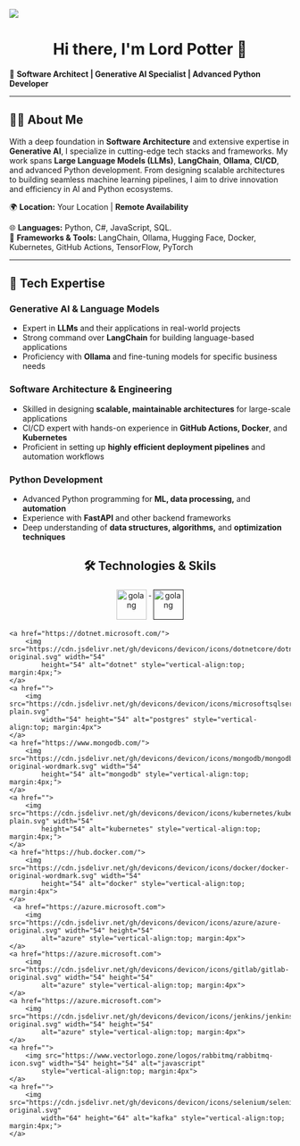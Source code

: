 ![](assets/header.png)

<h1 align="center">Hi there, I'm Lord Potter 👋</h1>

🚀 **Software Architect | Generative AI Specialist | Advanced Python Developer**

---

## 👩‍💻 About Me

With a deep foundation in **Software Architecture** and extensive expertise in **Generative AI**, I specialize in cutting-edge tech stacks and frameworks. My work spans **Large Language Models (LLMs)**, **LangChain**, **Ollama**, **CI/CD**, and advanced Python development. From designing scalable architectures to building seamless machine learning pipelines, I aim to drive innovation and efficiency in AI and Python ecosystems.

🌍 **Location:** Your Location | **Remote Availability**

🌐 **Languages:** Python, C#, JavaScript, SQL.  
🔧 **Frameworks & Tools:** LangChain, Ollama, Hugging Face, Docker, Kubernetes, GitHub Actions, TensorFlow, PyTorch

---

## 💼 Tech Expertise

### Generative AI & Language Models
- Expert in **LLMs** and their applications in real-world projects
- Strong command over **LangChain** for building language-based applications
- Proficiency with **Ollama** and fine-tuning models for specific business needs

### Software Architecture & Engineering
- Skilled in designing **scalable, maintainable architectures** for large-scale applications
- CI/CD expert with hands-on experience in **GitHub Actions, Docker**, and **Kubernetes**
- Proficient in setting up **highly efficient deployment pipelines** and automation workflows

### Python Development
- Advanced Python programming for **ML, data processing,** and **automation**
- Experience with **FastAPI** and other backend frameworks
- Deep understanding of **data structures, algorithms,** and **optimization techniques**


<h2 align="center">🛠 Technologies & Skils</h2>

<p align="center">
     <a href="https://go.dev/">
        <img src="https://cdn.jsdelivr.net/gh/devicons/devicon/icons/python/python-original.svg" alt="golang"
            width="54" height="54" style="vertical-align:top; margin:4px;">
    </a>
    <a href="">
        <img src="https://cdn.jsdelivr.net/gh/devicons/devicon/icons/csharp/csharp-original.svg" alt="golang" width="54"
            height="54" style="vertical-align:top; margin:4px;">
    </a>
   
    <a href="https://dotnet.microsoft.com/">
        <img src="https://cdn.jsdelivr.net/gh/devicons/devicon/icons/dotnetcore/dotnetcore-original.svg" width="54"
            height="54" alt="dotnet" style="vertical-align:top; margin:4px;">
    </a>
    <a href="">
        <img src="https://cdn.jsdelivr.net/gh/devicons/devicon/icons/microsoftsqlserver/microsoftsqlserver-plain.svg"
            width="54" height="54" alt="postgres" style="vertical-align:top; margin:4px">
    </a>
    <a href="https://www.mongodb.com/">
        <img src="https://cdn.jsdelivr.net/gh/devicons/devicon/icons/mongodb/mongodb-original-wordmark.svg" width="54"
            height="54" alt="mongodb" style="vertical-align:top; margin:4px;">
    </a>
    <a href="">
        <img src="https://cdn.jsdelivr.net/gh/devicons/devicon/icons/kubernetes/kubernetes-plain.svg" width="54"
            height="54" alt="kubernetes" style="vertical-align:top; margin:4px;">
    </a>
    <a href="https://hub.docker.com/">
        <img src="https://cdn.jsdelivr.net/gh/devicons/devicon/icons/docker/docker-original-wordmark.svg" width="54"
            height="54" alt="docker" style="vertical-align:top; margin:4px">
    </a>
     <a href="https://azure.microsoft.com">
        <img src="https://cdn.jsdelivr.net/gh/devicons/devicon/icons/azure/azure-original.svg" width="54" height="54"
            alt="azure" style="vertical-align:top; margin:4px">
    </a>
    <a href="https://azure.microsoft.com">
        <img src="https://cdn.jsdelivr.net/gh/devicons/devicon/icons/gitlab/gitlab-original.svg" width="54" height="54"
            alt="azure" style="vertical-align:top; margin:4px">
    </a>
    <a href="https://azure.microsoft.com">
        <img src="https://cdn.jsdelivr.net/gh/devicons/devicon/icons/jenkins/jenkins-original.svg" width="54" height="54"
            alt="azure" style="vertical-align:top; margin:4px">
    </a>
    <a href="">
        <img src="https://www.vectorlogo.zone/logos/rabbitmq/rabbitmq-icon.svg" width="54" height="54" alt="javascript"
            style="vertical-align:top; margin:4px">
    </a>
    <a href="">
        <img src="https://cdn.jsdelivr.net/gh/devicons/devicon/icons/selenium/selenium-original.svg"
            width="64" height="64" alt="kafka" style="vertical-align:top; margin:4px;">
    </a>
</p>

<br/>






